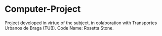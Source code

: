 # Computer-Project
Project developed in virtue of the subject, in colaboration with Transportes Urbanos de Braga (TUB).
Code Name: Rosetta Stone.
